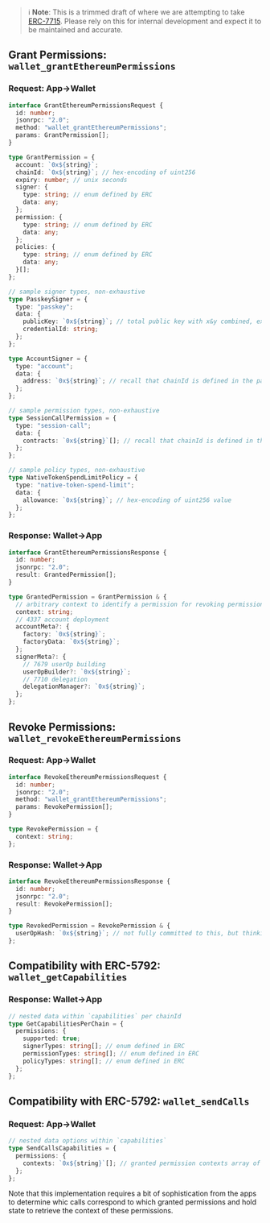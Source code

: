> :information_source: **Note**: This is a trimmed draft of where we are attempting to take [ERC-7715](https://eip.tools/eip/7715). Please rely on this for internal development and expect it to be maintained and accurate.

## Grant Permissions: `wallet_grantEthereumPermissions`

### Request: App->Wallet

```typescript
interface GrantEthereumPermissionsRequest {
  id: number;
  jsonrpc: "2.0";
  method: "wallet_grantEthereumPermissions";
  params: GrantPermission[];
}

type GrantPermission = {
  account: `0x${string}`;
  chainId: `0x${string}`; // hex-encoding of uint256
  expiry: number; // unix seconds
  signer: {
    type: string; // enum defined by ERC
    data: any;
  };
  permission: {
    type: string; // enum defined by ERC
    data: any;
  };
  policies: {
    type: string; // enum defined by ERC
    data: any;
  }[];
};

// sample signer types, non-exhaustive
type PasskeySigner = {
  type: "passkey";
  data: {
    publicKey: `0x${string}`; // total public key with x&y combined, expected length 64-bytes
    credentialId: string;
  };
};

type AccountSigner = {
  type: "account";
  data: {
    address: `0x${string}`; // recall that chainId is defined in the parent GrantPermission object
  };
};

// sample permission types, non-exhaustive
type SessionCallPermission = {
  type: "session-call";
  data: {
    contracts: `0x${string}`[]; // recall that chainId is defined in the parent GrantPermission object
  };
};

// sample policy types, non-exhaustive
type NativeTokenSpendLimitPolicy = {
  type: "native-token-spend-limit";
  data: {
    allowance: `0x${string}`; // hex-encoding of uint256 value
  };
};
```

### Response: Wallet->App

```typescript
interface GrantEthereumPermissionsResponse {
  id: number;
  jsonrpc: "2.0";
  result: GrantedPermission[];
}

type GrantedPermission = GrantPermission & {
  // arbitrary context to identify a permission for revoking permissions or submitting userOps, can contain non-identifying data as well
  context: string;
  // 4337 account deployment
  accountMeta?: {
    factory: `0x${string}`;
    factoryData: `0x${string}`;
  };
  signerMeta?: {
    // 7679 userOp building
    userOpBuilder?: `0x${string}`;
    // 7710 delegation
    delegationManager?: `0x${string}`;
  };
};
```

## Revoke Permissions: `wallet_revokeEthereumPermissions`

### Request: App->Wallet

```typescript
interface RevokeEthereumPermissionsRequest {
  id: number;
  jsonrpc: "2.0";
  method: "wallet_grantEthereumPermissions";
  params: RevokePermission[];
}

type RevokePermission = {
  context: string;
};
```

### Response: Wallet->App

```typescript
interface RevokeEthereumPermissionsResponse {
  id: number;
  jsonrpc: "2.0";
  result: RevokePermission[];
}

type RevokedPermission = RevokePermission & {
  userOpHash: `0x${string}`; // not fully committed to this, but thinking we help dapps detect when permission revokation confirms onchain
};
```

## Compatibility with ERC-5792: `wallet_getCapabilities`

### Response: Wallet->App

```typescript
// nested data within `capabilities` per chainId
type GetCapabilitiesPerChain = {
  permissions: {
    supported: true;
    signerTypes: string[]; // enum defined in ERC
    permissionTypes: string[]; // enum defined in ERC
    policyTypes: string[]; // enum defined in ERC
  };
};
```

## Compatibility with ERC-5792: `wallet_sendCalls`

### Request: App->Wallet

```typescript
// nested data options within `capabilities`
type SendCallsCapabilities = {
  permissions: {
    contexts: `0x${string}`[]; // granted permission contexts array of equal length with calls array used for per-call validation
  };
};
```

Note that this implementation requires a bit of sophistication from the apps to determine whic calls correspond to which granted permissions and hold state to retrieve the context of these permissions.
